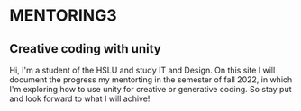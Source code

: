 # MENTORING3

## Creative coding with unity

Hi, I'm a student of the HSLU and study IT and Design. On this site I will document the progress my mentorting in the semester of fall 2022, in which I'm exploring how to use unity for creative or generative coding. So stay put and look forward to what I will achive!
